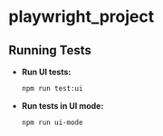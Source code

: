 # playwright_project

## Running Tests

- **Run UI tests:**
  ```sh
  npm run test:ui
  ```

- **Run tests in UI mode:**
  ```sh
  npm run ui-mode
  ```
